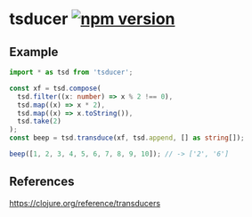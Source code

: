 # tsducer [![npm version](https://badge.fury.io/js/tsducer.svg)](https://badge.fury.io/js/tsducer)

## Example

```typescript
import * as tsd from 'tsducer';

const xf = tsd.compose(
  tsd.filter((x: number) => x % 2 !== 0),
  tsd.map((x) => x * 2),
  tsd.map((x) => x.toString()),
  tsd.take(2)
);
const beep = tsd.transduce(xf, tsd.append, [] as string[]);

beep([1, 2, 3, 4, 5, 6, 7, 8, 9, 10]); // -> ['2', '6']
```

## References

https://clojure.org/reference/transducers
